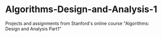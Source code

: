 # Algorithms-Design-and-Analysis-1
Projects and assignments from Stanford's online course "Algorithms: Design and Analysis Part1"
